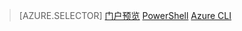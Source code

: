 > [AZURE.SELECTOR]
[门户预览](/documentation/articles/virtual-network-manage-nsg-arm-portal)
[PowerShell](/documentation/articles/virtual-network-manage-nsg-arm-ps)
[Azure CLI](/documentation/articles/virtual-network-manage-nsg-arm-cli)

<!---HONumber=Mooncake_0516_2016-->